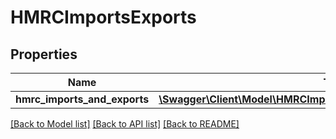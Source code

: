 # HMRCImportsExports

## Properties
Name | Type | Description | Notes
------------ | ------------- | ------------- | -------------
**hmrc_imports_and_exports** | [**\Swagger\Client\Model\HMRCImportsExportsHmrcImportsAndExports[]**](HMRCImportsExportsHmrcImportsAndExports.md) |  | 

[[Back to Model list]](../README.md#documentation-for-models) [[Back to API list]](../README.md#documentation-for-api-endpoints) [[Back to README]](../README.md)


